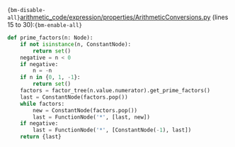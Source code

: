 `{bm-disable-all}`[arithmetic_code/expression/properties/ArithmeticConversions.py](arithmetic_code/expression/properties/ArithmeticConversions.py) (lines 15 to 30):`{bm-enable-all}`

```python
def prime_factors(n: Node):
    if not isinstance(n, ConstantNode):
        return set()
    negative = n < 0
    if negative:
        n = -n
    if n in {0, 1, -1}:
        return set()
    factors = factor_tree(n.value.numerator).get_prime_factors()
    last = ConstantNode(factors.pop())
    while factors:
        new = ConstantNode(factors.pop())
        last = FunctionNode('*', [last, new])
    if negative:
        last = FunctionNode('*', [ConstantNode(-1), last])
    return {last}
```